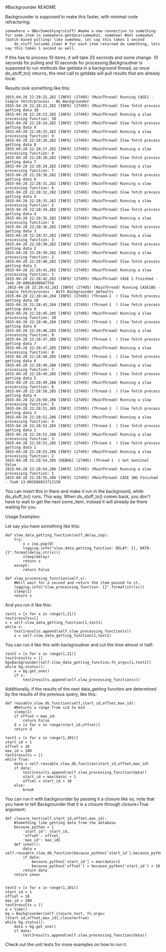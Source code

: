 #Backgrounder README

Backgrounder is supposed to make this faster, with minimal code refractoring. 


    somewhere = DBorSomething(stuff) #make a new connection to something
    for some_item in somewhere.getdata(somewhat, somehow) #Get somewhat (batch based pulling) like somehow, let say this takes 1 second
        do_stuff_to(some_item) # for each item returned do something, lets say this takes 1 second as well.



If this has to process 10 items, it will take 20 seconds and some change. 10 seconds for pulling and 10 seconds for processing.Backgroudner is supposed to run methods like getdata in a background thread, so once do_stuff_to() returns, the next call to getdata will pull results that are already local.

Results look something like this:

    2015-04-28 22:28:22,282 [INFO] (27495) (MainThread) Running CASE1 - Simple fetch/process - No Backgrounder
    2015-04-28 22:28:22,282 [INFO] (27495) (MainThread) Slow fetch process getting data 10
    2015-04-28 22:28:23,282 [INFO] (27495) (MainThread) Running a slow processing function: 10
    2015-04-28 22:28:24,282 [INFO] (27495) (MainThread) Slow fetch process getting data 9
    2015-04-28 22:28:25,282 [INFO] (27495) (MainThread) Running a slow processing function: 9
    2015-04-28 22:28:26,282 [INFO] (27495) (MainThread) Slow fetch process getting data 8
    2015-04-28 22:28:27,282 [INFO] (27495) (MainThread) Running a slow processing function: 8
    2015-04-28 22:28:28,282 [INFO] (27495) (MainThread) Slow fetch process getting data 7
    2015-04-28 22:28:29,282 [INFO] (27495) (MainThread) Running a slow processing function: 7
    2015-04-28 22:28:30,282 [INFO] (27495) (MainThread) Slow fetch process getting data 6
    2015-04-28 22:28:31,282 [INFO] (27495) (MainThread) Running a slow processing function: 6
    2015-04-28 22:28:32,282 [INFO] (27495) (MainThread) Slow fetch process getting data 5
    2015-04-28 22:28:33,282 [INFO] (27495) (MainThread) Running a slow processing function: 5
    2015-04-28 22:28:34,282 [INFO] (27495) (MainThread) Slow fetch process getting data 4
    2015-04-28 22:28:35,282 [INFO] (27495) (MainThread) Running a slow processing function: 4
    2015-04-28 22:28:36,282 [INFO] (27495) (MainThread) Slow fetch process getting data 3
    2015-04-28 22:28:37,282 [INFO] (27495) (MainThread) Running a slow processing function: 3
    2015-04-28 22:28:38,282 [INFO] (27495) (MainThread) Slow fetch process getting data 2
    2015-04-28 22:28:39,282 [INFO] (27495) (MainThread) Running a slow processing function: 2
    2015-04-28 22:28:40,282 [INFO] (27495) (MainThread) Slow fetch process getting data 1
    2015-04-28 22:28:41,282 [INFO] (27495) (MainThread) Running a slow processing function: 1
    2015-04-28 22:28:42,282 [INFO] (27495) (MainThread) CASE 1 Finished - Took 20.00010108947754
    .2015-04-28 22:28:42,283 [INFO] (27495) (MainThread) Running CASE1BG - Simple fetch/process - With Backgrounder defaults
    2015-04-28 22:28:44,284 [INFO] (27495) (Thread-1  ) Slow fetch process getting data 10
    2015-04-28 22:28:45,284 [INFO] (27495) (Thread-1  ) Slow fetch process getting data 9
    2015-04-28 22:28:45,285 [INFO] (27495) (MainThread) Running a slow processing function: 10
    2015-04-28 22:28:46,284 [INFO] (27495) (Thread-1  ) Slow fetch process getting data 8
    2015-04-28 22:28:46,285 [INFO] (27495) (MainThread) Running a slow processing function: 9
    2015-04-28 22:28:47,285 [INFO] (27495) (Thread-1  ) Slow fetch process getting data 7
    2015-04-28 22:28:47,285 [INFO] (27495) (MainThread) Running a slow processing function: 8
    2015-04-28 22:28:48,285 [INFO] (27495) (Thread-1  ) Slow fetch process getting data 6
    2015-04-28 22:28:48,286 [INFO] (27495) (MainThread) Running a slow processing function: 7
    2015-04-28 22:28:49,285 [INFO] (27495) (Thread-1  ) Slow fetch process getting data 5
    2015-04-28 22:28:49,286 [INFO] (27495) (MainThread) Running a slow processing function: 6
    2015-04-28 22:28:50,285 [INFO] (27495) (Thread-1  ) Slow fetch process getting data 4
    2015-04-28 22:28:50,286 [INFO] (27495) (MainThread) Running a slow processing function: 5
    2015-04-28 22:28:51,285 [INFO] (27495) (Thread-1  ) Slow fetch process getting data 3
    2015-04-28 22:28:51,286 [INFO] (27495) (MainThread) Running a slow processing function: 4
    2015-04-28 22:28:52,285 [INFO] (27495) (Thread-1  ) Slow fetch process getting data 2
    2015-04-28 22:28:52,286 [INFO] (27495) (MainThread) Running a slow processing function: 3
    2015-04-28 22:28:53,285 [INFO] (27495) (Thread-1  ) Slow fetch process getting data 1
    2015-04-28 22:28:53,286 [INFO] (27495) (MainThread) Running a slow processing function: 2
    2015-04-28 22:28:54,285 [DEBUG] (27495) (Thread-1  ) Got Sentinel Value
    2015-04-28 22:28:54,286 [INFO] (27495) (MainThread) Running a slow processing function: 1
    2015-04-28 22:28:55,286 [INFO] (27495) (MainThread) CASE 1BG Finished - Took 13.002686023712158


You can insert this in there and make it run in the background, while do_stuff_to() runs. This way, When do_stuff_to() comes back, you don't have to wait to get the next some_item, instead it will already be there waiting for you.

Usage Examples:

Let say you have something like this:

    def slow_data_getting_function(self,delay,inp):
        try:
            x = inp.pop(0)
            logging.info("slow_data_getting_function: DELAY: {}, DATA: {}".format(delay,str(x)))
            sleep(delay)
            return x
        except:
            return False

    def slow_processing_function(self,x):
        #Will wait for a second and return the item passed to it. 
        logging.info("slow_processing_function: {}".format(str(x)))
        sleep(1)
        return x
        
And you run it like this:

    test1 = [x for x in range(1,21)] 
    test1results=[]
    x = self.slow_data_getting_function(1,test1)
    while x:
        test1results.append(self.slow_processing_function(x))
        x = self.slow_data_getting_function(1,test1)

You can run it like this with backgroudner and cut the time almost in half:

    test2 = [x for x in range(1,21)]
    test2results = []
    bg=Backgrounder(self.slow_data_getting_function,fn_args=[1,test2])
    while bg.status():
        x = bg.get_one()
        if x:
            test2results.append(self.slow_processing_function(x))
            

Additionally, if the results of the next data_getting function are determined by the results of the previous query, like this:

    def reusable_slow_db_function(self,start_id,offset,max_id):
        #Returns a range from sid to mid
        sleep(1)
        if offset > max_id:
            return False
        d = [x for x in range(start_id,offset)]
        return d

    test1 = [x for x in range(1,101)] 
    start_id = 1
    offset = 10
    max_id = 100
    test1results = []
    while True:
        data = self.reusable_slow_db_function(start_id,offset,max_id)
        if data:
            test1results.append(self.slow_processing_function(data))
            start_id = max(data) + 1
            offset = start_id + 10
        else:
            break
    
You can run it with backgrounder by passing it a closure like so, note that you have to tell Backgrounder that it is a closure through closure=True argument:
  
    def closure_test(self,start_id,offset,max_id):
        #Something like getting data from the database
        because_python = {
            'start_id': start_id,
            'offset': offset,
            'max_id': max_id}
        def inner():
            data = self.reusable_slow_db_function(because_python['start_id'],because_python['offset'],because_python['max_id'])
            if data:
                because_python['start_id'] = max(data)+1
                because_python['offset'] = because_python['start_id'] + 10
            return data
        return inner
        
        
    test3 = [x for x in range(1,101)] 
    start_id = 1
    offset = 10
    max_id = 100
    test3results = []
    a = time()
    bg = Backgrounder(self.closure_test, fn_args=[start_id,offset,max_id],closure=True)
    while bg.status():
        data = bg.get_one()
        if data:
            test3results.append(self.slow_processing_function(data))
            
Check out the unit tests for more examples on how to run it. 
